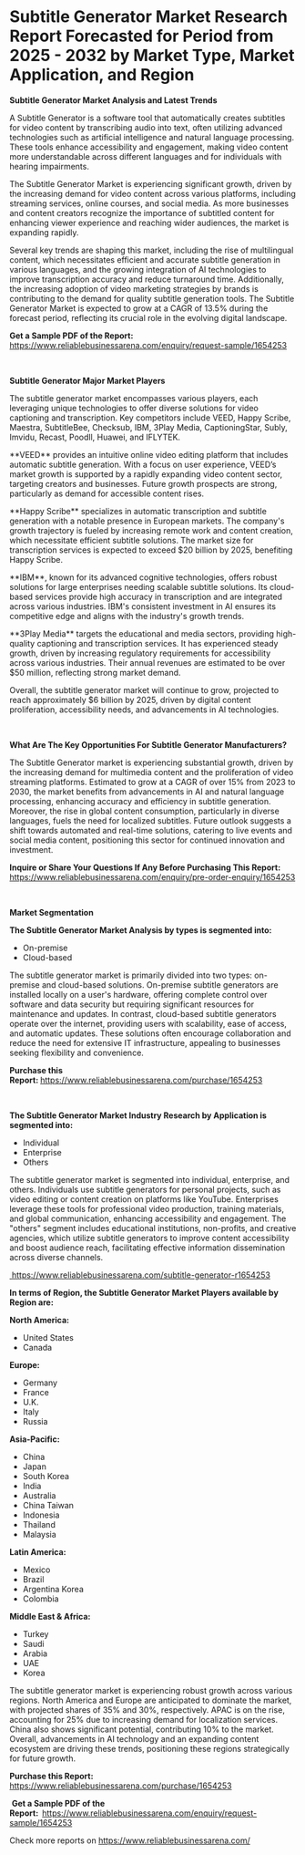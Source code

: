 <p><h1>Subtitle Generator Market Research Report Forecasted for Period from 2025 -  2032 by Market Type, Market Application, and Region</h1></p><p><strong>Subtitle Generator Market Analysis and Latest Trends</strong></p>
<p><p>A Subtitle Generator is a software tool that automatically creates subtitles for video content by transcribing audio into text, often utilizing advanced technologies such as artificial intelligence and natural language processing. These tools enhance accessibility and engagement, making video content more understandable across different languages and for individuals with hearing impairments.</p><p>The Subtitle Generator Market is experiencing significant growth, driven by the increasing demand for video content across various platforms, including streaming services, online courses, and social media. As more businesses and content creators recognize the importance of subtitled content for enhancing viewer experience and reaching wider audiences, the market is expanding rapidly. </p><p>Several key trends are shaping this market, including the rise of multilingual content, which necessitates efficient and accurate subtitle generation in various languages, and the growing integration of AI technologies to improve transcription accuracy and reduce turnaround time. Additionally, the increasing adoption of video marketing strategies by brands is contributing to the demand for quality subtitle generation tools. The Subtitle Generator Market is expected to grow at a CAGR of 13.5% during the forecast period, reflecting its crucial role in the evolving digital landscape.</p></p>
<p><strong>Get a Sample PDF of the Report:&nbsp;</strong> <a href="https://www.reliablebusinessarena.com/enquiry/request-sample/1654253?utm_campaign=2936&utm_medium=2&utm_source=Github&utm_content=ia&utm_term=10032025&utm_id=subtitle-generator">https://www.reliablebusinessarena.com/enquiry/request-sample/1654253</a></p>
<p>&nbsp;</p>
<p><strong>Subtitle Generator Major Market Players</strong></p>
<p><p>The subtitle generator market encompasses various players, each leveraging unique technologies to offer diverse solutions for video captioning and transcription. Key competitors include VEED, Happy Scribe, Maestra, SubtitleBee, Checksub, IBM, 3Play Media, CaptioningStar, Subly, Imvidu, Recast, Poodll, Huawei, and IFLYTEK. </p><p>**VEED** provides an intuitive online video editing platform that includes automatic subtitle generation. With a focus on user experience, VEED’s market growth is supported by a rapidly expanding video content sector, targeting creators and businesses. Future growth prospects are strong, particularly as demand for accessible content rises. </p><p>**Happy Scribe** specializes in automatic transcription and subtitle generation with a notable presence in European markets. The company's growth trajectory is fueled by increasing remote work and content creation, which necessitate efficient subtitle solutions. The market size for transcription services is expected to exceed $20 billion by 2025, benefiting Happy Scribe.</p><p>**IBM**, known for its advanced cognitive technologies, offers robust solutions for large enterprises needing scalable subtitle solutions. Its cloud-based services provide high accuracy in transcription and are integrated across various industries. IBM's consistent investment in AI ensures its competitive edge and aligns with the industry's growth trends.</p><p>**3Play Media** targets the educational and media sectors, providing high-quality captioning and transcription services. It has experienced steady growth, driven by increasing regulatory requirements for accessibility across various industries. Their annual revenues are estimated to be over $50 million, reflecting strong market demand.</p><p>Overall, the subtitle generator market will continue to grow, projected to reach approximately $6 billion by 2025, driven by digital content proliferation, accessibility needs, and advancements in AI technologies.</p></p>
<p>&nbsp;</p>
<p><strong>What Are The Key Opportunities For Subtitle Generator Manufacturers?</strong></p>
<p><p>The Subtitle Generator market is experiencing substantial growth, driven by the increasing demand for multimedia content and the proliferation of video streaming platforms. Estimated to grow at a CAGR of over 15% from 2023 to 2030, the market benefits from advancements in AI and natural language processing, enhancing accuracy and efficiency in subtitle generation. Moreover, the rise in global content consumption, particularly in diverse languages, fuels the need for localized subtitles. Future outlook suggests a shift towards automated and real-time solutions, catering to live events and social media content, positioning this sector for continued innovation and investment.</p></p>
<p><strong>Inquire or Share Your Questions If Any Before Purchasing This Report:</strong> <a href="https://www.reliablebusinessarena.com/enquiry/pre-order-enquiry/1654253?utm_campaign=2936&utm_medium=2&utm_source=Github&utm_content=ia&utm_term=10032025&utm_id=subtitle-generator">https://www.reliablebusinessarena.com/enquiry/pre-order-enquiry/1654253</a></p>
<p>&nbsp;</p>
<p><strong>Market Segmentation</strong></p>
<p><strong>The Subtitle Generator Market Analysis by types is segmented into:</strong></p>
<p><ul><li>On-premise</li><li>Cloud-based</li></ul></p>
<p><p>The subtitle generator market is primarily divided into two types: on-premise and cloud-based solutions. On-premise subtitle generators are installed locally on a user's hardware, offering complete control over software and data security but requiring significant resources for maintenance and updates. In contrast, cloud-based subtitle generators operate over the internet, providing users with scalability, ease of access, and automatic updates. These solutions often encourage collaboration and reduce the need for extensive IT infrastructure, appealing to businesses seeking flexibility and convenience.</p></p>
<p><strong>Purchase this Report:&nbsp;</strong><a href="https://www.reliablebusinessarena.com/purchase/1654253?utm_campaign=2936&utm_medium=2&utm_source=Github&utm_content=ia&utm_term=10032025&utm_id=subtitle-generator">https://www.reliablebusinessarena.com/purchase/1654253</a></p>
<p>&nbsp;</p>
<p><strong>The Subtitle Generator Market Industry Research by Application is segmented into:</strong></p>
<p><ul><li>Individual</li><li>Enterprise</li><li>Others</li></ul></p>
<p><p>The subtitle generator market is segmented into individual, enterprise, and others. Individuals use subtitle generators for personal projects, such as video editing or content creation on platforms like YouTube. Enterprises leverage these tools for professional video production, training materials, and global communication, enhancing accessibility and engagement. The "others" segment includes educational institutions, non-profits, and creative agencies, which utilize subtitle generators to improve content accessibility and boost audience reach, facilitating effective information dissemination across diverse channels.</p></p>
<p><a href="https://www.reliablebusinessarena.com/subtitle-generator-r1654253?utm_campaign=2936&utm_medium=2&utm_source=Github&utm_content=ia&utm_term=10032025&utm_id=subtitle-generator">&nbsp;https://www.reliablebusinessarena.com/subtitle-generator-r1654253</a></p>
<p><strong>In terms of Region, the Subtitle Generator Market Players available by Region are:</strong></p>
<p>
    <p> <strong> North America: </strong>
        <ul>
            <li>United States</li>
            <li>Canada</li>
        </ul>
        </p> 
    <p> <strong> Europe: </strong>
        <ul>
            <li>Germany</li>
            <li>France</li>
            <li>U.K.</li>
            <li>Italy</li>
            <li>Russia</li>
        </ul>
        </p> 
    <p> <strong> Asia-Pacific: </strong>
        <ul>
            <li>China</li>
            <li>Japan</li>
            <li>South Korea</li>
            <li>India</li>
            <li>Australia</li>
            <li>China Taiwan</li>
            <li>Indonesia</li>
            <li>Thailand</li>
            <li>Malaysia</li>
        </ul>
        </p> 
    <p> <strong> Latin America: </strong>
        <ul>
            <li>Mexico</li>
            <li>Brazil</li>
            <li>Argentina Korea</li>
            <li>Colombia</li>
        </ul>
        </p> 
    <p> <strong> Middle East & Africa: </strong>
        <ul>
            <li>Turkey</li>
            <li>Saudi</li>
            <li>Arabia</li>
            <li>UAE</li>
            <li>Korea</li>
        </ul>
    </p>
    </p>
<p><p>The subtitle generator market is experiencing robust growth across various regions. North America and Europe are anticipated to dominate the market, with projected shares of 35% and 30%, respectively. APAC is on the rise, accounting for 25% due to increasing demand for localization services. China also shows significant potential, contributing 10% to the market. Overall, advancements in AI technology and an expanding content ecosystem are driving these trends, positioning these regions strategically for future growth.</p></p>
<p><strong>Purchase this Report: </strong><a href="https://www.reliablebusinessarena.com/purchase/1654253?utm_campaign=2936&utm_medium=2&utm_source=Github&utm_content=ia&utm_term=10032025&utm_id=subtitle-generator">https://www.reliablebusinessarena.com/purchase/1654253</a></p>
<p>&nbsp;<strong>Get a Sample PDF of the Report:&nbsp;&nbsp;</strong><a href="https://www.reliablebusinessarena.com/enquiry/request-sample/1654253?utm_campaign=2936&utm_medium=2&utm_source=Github&utm_content=ia&utm_term=10032025&utm_id=subtitle-generator">https://www.reliablebusinessarena.com/enquiry/request-sample/1654253</a></p>
<p><strong></strong></p>
<p>Check more reports on <a href="https://www.reliablebusinessarena.com/?utm_campaign=2936&utm_medium=2&utm_source=Github&utm_content=ia&utm_term=10032025&utm_id=subtitle-generator">https://www.reliablebusinessarena.com/</a></p>